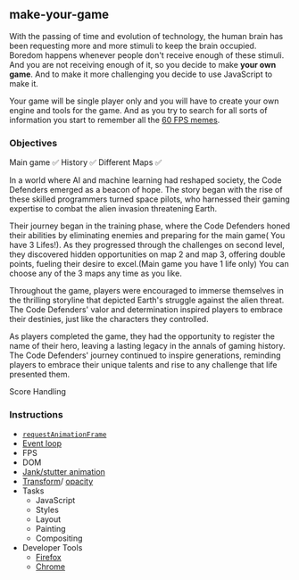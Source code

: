## make-your-game

With the passing of time and evolution of technology, the human brain has been requesting
more and more stimuli to keep the brain occupied. Boredom happens whenever
people don't receive enough of these stimuli. And you are not receiving enough
of it, so you decide to make **your own game**. And to make it more challenging you decide to use
JavaScript to make it.

Your game will be single player only and you will have to create your
own engine and tools for the game. And as you try to search for all sorts
of information you start to remember all the [60 FPS memes](https://pics.me.me/60-fps-59-fps-35518800.png).

### Objectives

Main game ✅
History ✅
Different Maps ✅

In a world where AI and machine learning had reshaped society, the Code Defenders emerged as a beacon of hope. The story began with the rise of these skilled programmers turned space pilots, who harnessed their gaming expertise to combat the alien invasion threatening Earth.

Their journey began in the training phase, where the Code Defenders honed their abilities by eliminating enemies and preparing for the main game( You have 3 Lifes!). As they progressed through the challenges on second level, they discovered hidden opportunities on map 2 and map 3, offering double points, fueling their desire to excel.(Main game you have 1 life only) You can choose any of the 3 maps any time as you like.

Throughout the game, players were encouraged to immerse themselves in the thrilling storyline that depicted Earth's struggle against the alien threat. The Code Defenders' valor and determination inspired players to embrace their destinies, just like the characters they controlled.

As players completed the game, they had the opportunity to register the name of their hero, leaving a lasting legacy in the annals of gaming history. The Code Defenders' journey continued to inspire generations, reminding players to embrace their unique talents and rise to any challenge that life presented them.

Score Handling

### Instructions

- [`requestAnimationFrame`](https://developer.mozilla.org/en-US/docs/Web/API/window/requestAnimationFrame)
- [Event loop](https://developer.mozilla.org/en-US/docs/Web/JavaScript/EventLoop)
- FPS
- DOM
- [Jank/stutter animation](https://murtada.nl/blog/going-jank-free-achieving-60-fps-smooth-websites)
- [Transform](https://developer.mozilla.org/en-US/docs/Web/CSS/transform)/ [opacity](https://developer.mozilla.org/en-US/docs/Web/CSS/opacity)
- Tasks
  - JavaScript
  - Styles
  - Layout
  - Painting
  - Compositing
- Developer Tools
  - [Firefox](https://developer.mozilla.org/en-US/docs/Learn/Common_questions/What_are_browser_developer_tools)
  - [Chrome](https://developers.google.com/web/tools/chrome-devtools)
